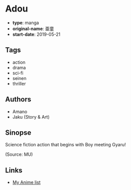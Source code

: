 # Adou

-   **type**: manga
-   **original-name**: 亜童
-   **start-date**: 2019-05-21

## Tags

-   action
-   drama
-   sci-fi
-   seinen
-   thriller

## Authors

-   Amano
-   Jaku (Story & Art)

## Sinopse

Science fiction action that begins with Boy meeting Gyaru!

(Source: MU)

## Links

-   [My Anime list](https://myanimelist.net/manga/126259/Adou)
